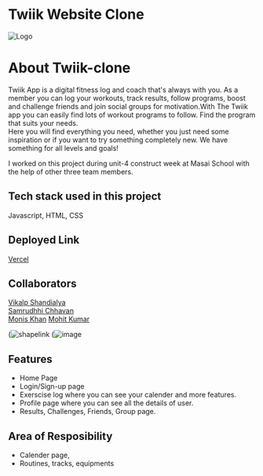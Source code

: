 # Twiik Website Clone

![Logo](https://kcdn.twiikapp.com/images/logo.png)

# About Twiik-clone

Twiik App is a digital fitness log and coach that's always with you. As a member you can log your workouts, track results, follow programs, boost and challenge friends and join social groups for motivation.With The Twiik app you can easily find lots of workout programs to follow. Find the program that suits your needs.
<br>
Here you will find everything you need, whether you just need some inspiration or if you want to try something completely new. We have something for all levels and goals!

I worked on this project during unit-4 construct week at Masai School with the help of other three team members.

## Tech stack used in this project

Javascript, HTML, CSS

## Deployed Link
<a href="twiik.vercel.app">Vercel</a>

## Collaborators
<a href="https://github.com/vikalp1999">Vikalp Shandialya</a><br>
<a href="https://github.com/Sam202003">Samrudhhi Chhavan</a><br>
<a href="https://github.com/lucyy123">Monis Khan</a>
<a href="https://github.com/mohitd427">Mohit Kumar</a>

(![shapelink](https://user-images.githubusercontent.com/105062279/212536664-0eee2fbb-ac0b-4581-b8c7-e3b49b65db76.png)
(![image](https://user-images.githubusercontent.com/108002752/222920874-b3595918-6755-4899-96f3-d0725374fb55.png)


## Features

- Home Page
- Login/Sign-up page
- Exerscise log where you can see your calender and more features.
- Profile page where you can see all the details of user.
- Results, Challenges, Friends, Group page.

## Area of Resposibility

- Calender page,
- Routines, tracks, equipments




